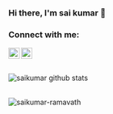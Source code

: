 ### Hi there, I'm sai kumar 👋

<!--
**saikumar-ramavath/saikumar-ramavath** is a ✨ _special_ ✨ repository because its `README.md` (this file) appears on your GitHub profile.

Here are some ideas to get you started:

- 🔭 I’m currently working on ...
- 🌱 I’m currently learning ...
- 👯 I’m looking to collaborate on ...
- 🤔 I’m looking for help with ...
- 💬 Ask me about ...
- 📫 How to reach me: ...
- 😄 Pronouns: ...
- ⚡ Fun fact: ...
-->

### Connect with me:

[<img align="left" alt="sai kumar | LinkedIn" width="22px" src="https://cdn.jsdelivr.net/npm/simple-icons@v3/icons/linkedin.svg" />][linkedin]
[<img align="left" alt="sai kumar | Instagram" width="22px" src="https://cdn.jsdelivr.net/npm/simple-icons@v3/icons/instagram.svg" />][instagram]

<br />
<br />
<br />

<img align="left" alt="saikumar github stats" src = "https://github-readme-stats.vercel.app/api?username=saikumar-ramavath&show_icons=true&theme=radical" />
<br/>
<br/>

<p align="left"> <img src="https://komarev.com/ghpvc/?username=saikumar-ramavath&label=Profile%20views&color=0e75b6&style=flat" alt="saikumar-ramavath" /> </p>

[instagram]: https://www.instagram.com/saikumar_ramavath/
[linkedin]: https://www.linkedin.com/in/sai-kumar-ramavath-18a304199/
